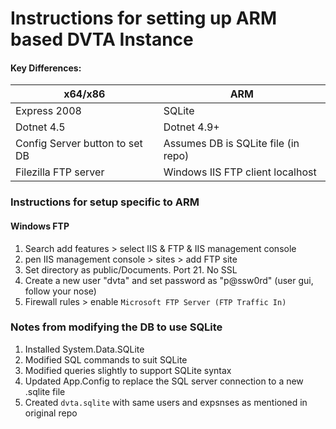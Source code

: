 # Instructions for setting up ARM based DVTA Instance

#### Key Differences:
| x64/x86       | ARM |
|------------|-----|
| Express 2008 | SQLite  |
| Dotnet 4.5 | Dotnet 4.9+ |
| Config Server button to set DB | Assumes DB is SQLite file (in repo)  |
| Filezilla FTP server    | Windows IIS FTP client localhost |

### Instructions for setup specific to ARM

#### Windows FTP
1. Search add features > select IIS & FTP & IIS management console
2. pen IIS management console > sites > add FTP site
3. Set directory as public/Documents. Port 21. No SSL
4. Create a new user "dvta" and set password as "p@ssw0rd" (user gui, follow your nose)
5. Firewall rules > enable `Microsoft FTP Server (FTP Traffic In)`

### Notes from modifying the DB to use SQLite
1. Installed System.Data.SQLite
2. Modified SQL commands to suit SQLite
3. Modified queries slightly to support SQLite syntax
4. Updated App.Config to replace the SQL server connection to a new .sqlite file
5. Created `dvta.sqlite` with same users and expsnses as mentioned in original repo